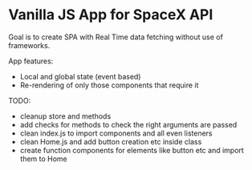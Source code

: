 # Vanilla JS App for SpaceX API

Goal is to create SPA with Real Time data fetching without use of frameworks.

App features:

- Local and global state (event based)
- Re-rendering of only those components that require it

TODO:

- cleanup store and methods
- add checks for methods to check the right arguments are passed
- clean index.js to import components and all even listeners
- clean Home.js and add button creation etc inside class
- create function components for elements like button etc and import them to Home
